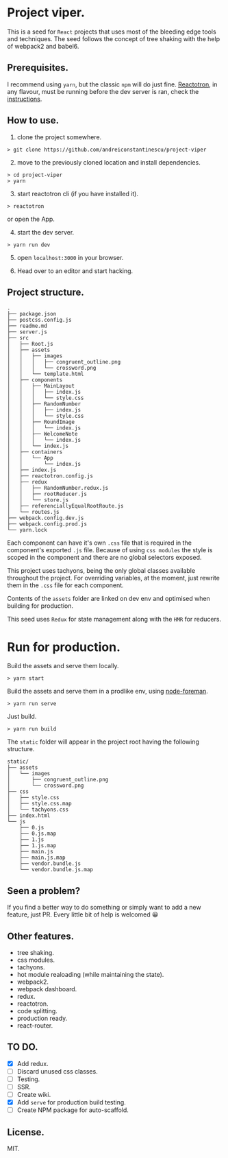 # Project viper.

This is a seed for `React` projects that uses most of the bleeding edge tools and techniques.
The seed follows the concept of tree shaking with the help of webpack2 and babel6.

## Prerequisites.

I recommend using `yarn`, but the classic `npm` will do just fine.
[Reactotron](https://github.com/reactotron/reactotron), in any flavour, must be running before the dev server is ran, check the [instructions](https://github.com/reactotron/reactotron/blob/master/docs/installing.md).

## How to use.

1.  clone the project somewhere.
```
> git clone https://github.com/andreiconstantinescu/project-viper
```

2.  move to the previously cloned location and install dependencies.
```
> cd project-viper
> yarn
```

3.  start reactotron cli (if you have installed it).
```
> reactotron
```
or open the App.

4.  start the dev server.
```
> yarn run dev
```

5. open `localhost:3000` in your browser.

6. Head over to an editor and start hacking.

## Project structure.
```
.
├── package.json
├── postcss.config.js
├── readme.md
├── server.js
├── src
│   ├── Root.js
│   ├── assets
│   │   ├── images
│   │   │   ├── congruent_outline.png
│   │   │   └── crossword.png
│   │   └── template.html
│   ├── components
│   │   ├── MainLayout
│   │   │   ├── index.js
│   │   │   └── style.css
│   │   ├── RandomNumber
│   │   │   ├── index.js
│   │   │   └── style.css
│   │   ├── RoundImage
│   │   │   └── index.js
│   │   ├── WelcomeNote
│   │   │   └── index.js
│   │   └── index.js
│   ├── containers
│   │   └── App
│   │       └── index.js
│   ├── index.js
│   ├── reactotron.config.js
│   ├── redux
│   │   ├── RandomNumber.redux.js
│   │   ├── rootReducer.js
│   │   └── store.js
│   ├── referenciallyEqualRootRoute.js
│   └── routes.js
├── webpack.config.dev.js
├── webpack.config.prod.js
└── yarn.lock
```
Each component can have it's own `.css` file that is required in the component's exported `.js` file. Because of using `css modules` the style is scoped in the component and there are no global selectors exposed.

This project uses tachyons, being the only global classes available throughout the project. For overriding variables, at the moment, just rewrite them in the `.css` file for each component.

Contents of the `assets` folder are linked on dev env and optimised when building for production.

This seed uses `Redux` for state management along with the `HMR` for reducers.

# Run for production.

Build the assets and serve them locally.
```
> yarn start
```

Build the assets and serve them in a prodlike env, using [node-foreman](https://github.com/strongloop/node-foreman).
```
> yarn run serve
```

Just build.
```
> yarn run build
```

The `static` folder will appear in the project root having the following structure.

```
static/
├── assets
│   └── images
│       ├── congruent_outline.png
│       └── crossword.png
├── css
│   ├── style.css
│   ├── style.css.map
│   └── tachyons.css
├── index.html
└── js
    ├── 0.js
    ├── 0.js.map
    ├── 1.js
    ├── 1.js.map
    ├── main.js
    ├── main.js.map
    ├── vendor.bundle.js
    └── vendor.bundle.js.map
```

## Seen a problem?
If you find a better way to do something or simply want to add a new feature, just PR. Every little bit of help is welcomed 😀

## Other features.
* tree shaking.
* css modules.
* tachyons.
* hot module realoading (while maintaining the state).
* webpack2.
* webpack dashboard.
* redux.
* reactotron.
* code splitting.
* production ready.
* react-router.


## TO DO.
- [X] Add redux.
- [ ] Discard unused css classes.
- [ ] Testing.
- [ ] SSR.
- [ ] Create wiki.
- [X] Add `serve` for production build testing.
- [ ] Create NPM package for auto-scaffold.

## License.

MIT.
